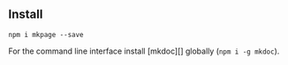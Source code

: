 ## Install

```
npm i mkpage --save
```

For the command line interface install [mkdoc][] globally (`npm i -g mkdoc`).
